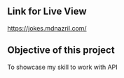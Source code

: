 ## Link for Live View

https://jokes.mdnazril.com/

## Objective of this project

To showcase my skill to work with API
